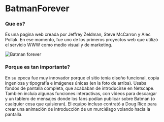 # BatmanForever

### Que es?


Es una pagina web creada por  Jeffrey Zeldman, Steve McCarron y Alec Pollak. En ese momento, fue uno de los primeros proyectos web que utilizó el servicio WWW como medio visual y de marketing.

![Batman forever][Batmanforever]

### Porque es tan importante?


En su epoca fue muy innovador porque el sitio tenia diseño funcional, copia ingeniosa y tipografía e imágenes únicas (en la foto de arriba). Usaba fondos de pantalla completa, que acababan de introducirse en Netscape. También incluía algunas funciones interactivas, con vídeos para descargar y un tablero de mensajes donde los fans podían publicar sobre Batman (o cualquier cosa que quisieran). El equipo incluso contrató a Doug Rice para crear una animación de introducción de un murciélago volando hacia la pantalla.




[Batmanforever]: https://github.com/DaRocha12/SMX2-M8UF1A1-HistoriaWeb-1995-BatmanForever-Victor-Da-Rocha/blob/main/batman-forever-website-1995.png